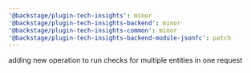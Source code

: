 ```yaml
---
'@backstage/plugin-tech-insights': minor
'@backstage/plugin-tech-insights-backend': minor
'@backstage/plugin-tech-insights-common': minor
'@backstage/plugin-tech-insights-backend-module-jsonfc': patch
---
```


adding new operation to run checks for multiple entities in one request
